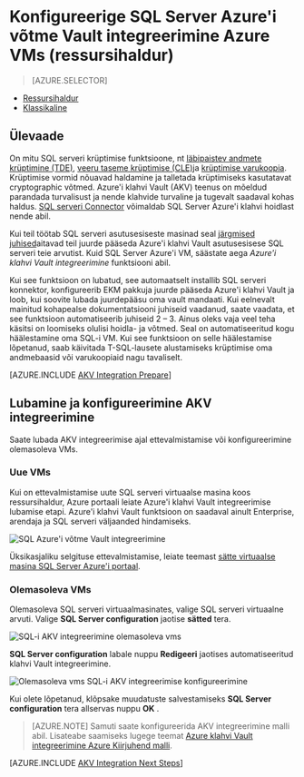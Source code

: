<properties
    pageTitle="Konfigureerige SQL Server Azure'i võtme Vault integreerimine Azure VMs (ressursihaldur)"
    description="Saate teada, kuidas automatiseerida konfiguratsiooni SQL serveri krüptimise Azure'i klahvi Vault jaoks. See teema selgitab, kuidas kasutada SQL serveri virtuaalmasinates ressursihaldur abil loodud Azure'i klahvi Vault integreerimine."
    services="virtual-machines-windows"
    documentationCenter=""
    authors="rothja"
    manager="jhubbard"
    editor=""
    tags="azure-service-management"/>

<tags
    ms.service="virtual-machines-windows"
    ms.devlang="na"
    ms.topic="article"
    ms.tgt_pltfrm="vm-windows-sql-server"
    ms.workload="infrastructure-services"
    ms.date="10/25/2016"
    ms.author="jroth"/>

# <a name="configure-azure-key-vault-integration-for-sql-server-on-azure-vms-resource-manager"></a>Konfigureerige SQL Server Azure'i võtme Vault integreerimine Azure VMs (ressursihaldur)

> [AZURE.SELECTOR]
- [Ressursihaldur](virtual-machines-windows-ps-sql-keyvault.md)
- [Klassikaline](virtual-machines-windows-classic-ps-sql-keyvault.md)

## <a name="overview"></a>Ülevaade
On mitu SQL serveri krüptimise funktsioone, nt [läbipaistev andmete krüptimine (TDE)](https://msdn.microsoft.com/library/bb934049.aspx), [veeru taseme krüptimise (CLE)](https://msdn.microsoft.com/library/ms173744.aspx)ja [krüptimise varukoopia](https://msdn.microsoft.com/library/dn449489.aspx). Krüptimise vormid nõuavad haldamine ja talletada krüptimiseks kasutatavat cryptographic võtmed. Azure'i klahvi Vault (AKV) teenus on mõeldud parandada turvalisust ja nende klahvide turvaline ja tugevalt saadaval kohas haldus. [SQL serveri Connector](http://www.microsoft.com/download/details.aspx?id=45344) võimaldab SQL Server Azure'i klahvi hoidlast nende abil.

Kui teil töötab SQL serveri asutusesiseste masinad seal [järgmised juhised](https://msdn.microsoft.com/library/dn198405.aspx)aitavad teil juurde pääseda Azure'i klahvi Vault asutusesisese SQL serveri teie arvutist. Kuid SQL Server Azure'i VM, säästate aega *Azure'i klahvi Vault integreerimine* funktsiooni abil.

Kui see funktsioon on lubatud, see automaatselt installib SQL serveri konnektor, konfigureerib EKM pakkuja juurde pääseda Azure'i klahvi Vault ja loob, kui soovite lubada juurdepääsu oma vault mandaati. Kui eelnevalt mainitud kohapealse dokumentatsiooni juhiseid vaadanud, saate vaadata, et see funktsioon automatiseerib juhiseid 2 – 3. Ainus oleks vaja veel teha käsitsi on loomiseks olulisi hoidla- ja võtmed. Seal on automatiseeritud kogu häälestamine oma SQL-i VM. Kui see funktsioon on selle häälestamise lõpetanud, saab käivitada T-SQL-lausete alustamiseks krüptimise oma andmebaasid või varukoopiaid nagu tavaliselt.

[AZURE.INCLUDE [AKV Integration Prepare](../../includes/virtual-machines-sql-server-akv-prepare.md)]

## <a name="enabling-and-configuring-akv-integration"></a>Lubamine ja konfigureerimine AKV integreerimine
Saate lubada AKV integreerimise ajal ettevalmistamise või konfigureerimine olemasoleva VMs.

### <a name="new-vms"></a>Uue VMs
Kui on ettevalmistamise uute SQL serveri virtuaalse masina koos ressursihaldur, Azure portaali leiate Azure'i klahvi Vault integreerimise lubamise etapi. Azure'i klahvi Vault funktsioon on saadaval ainult Enterprise, arendaja ja SQL serveri väljaanded hindamiseks.

![SQL Azure'i võtme Vault integreerimine](./media/virtual-machines-windows-ps-sql-keyvault/azure-sql-arm-akv.png)

Üksikasjaliku selgituse ettevalmistamise, leiate teemast [sätte virtuaalse masina SQL Server Azure'i portaal](virtual-machines-windows-portal-sql-server-provision.md).

### <a name="existing-vms"></a>Olemasoleva VMs
Olemasoleva SQL serveri virtuaalmasinates, valige SQL serveri virtuaalne arvuti. Valige **SQL Server configuration** jaotise **sätted** tera.

![SQL-i AKV integreerimine olemasoleva vms](./media/virtual-machines-windows-ps-sql-keyvault/azure-sql-rm-akv-existing-vms.png)

**SQL Server configuration** labale nuppu **Redigeeri** jaotises automatiseeritud klahvi Vault integreerimine.

![Olemasoleva vms SQL-i AKV integreerimise konfigureerimine](./media/virtual-machines-windows-ps-sql-keyvault/azure-sql-rm-akv-configuration.png)

Kui olete lõpetanud, klõpsake muudatuste salvestamiseks **SQL Server configuration** tera allservas nuppu **OK** .

>[AZURE.NOTE] Samuti saate konfigureerida AKV integreerimine malli abil. Lisateabe saamiseks lugege teemat [Azure klahvi Vault integreerimine Azure Kiirjuhend malli](https://github.com/Azure/azure-quickstart-templates/tree/master/101-vm-sql-existing-keyvault-update).

[AZURE.INCLUDE [AKV Integration Next Steps](../../includes/virtual-machines-sql-server-akv-next-steps.md)]
